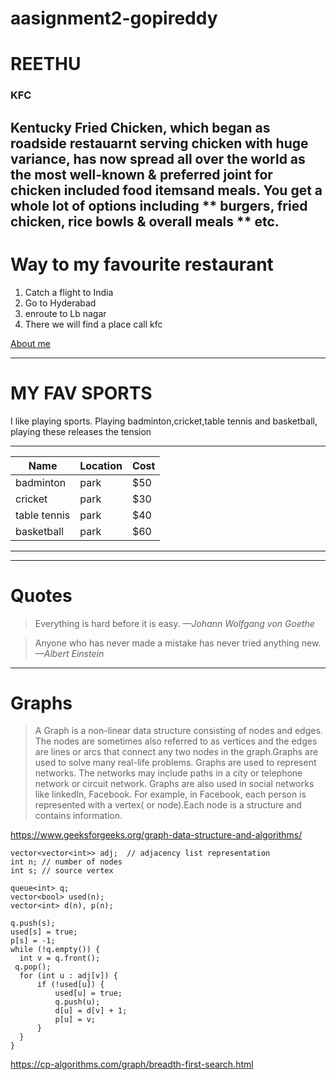 # aasignment2-gopireddy
# REETHU #
### KFC ###
Kentucky Fried Chicken, which began as roadside restauarnt serving chicken with huge variance, has now spread all over the world as the most well-known & preferred joint for chicken included food itemsand meals. You get a whole lot of options including ** burgers, fried chicken, rice bowls & overall meals ** etc.
--------------------------

# Way to my favourite restaurant

1. Catch a flight to India
2. Go to Hyderabad
3. enroute to Lb nagar
4. There we will find a place call kfc

[About me](https://github.com/Reethureddy28/aasignment2-gopireddy/blob/main/AboutMe.md)

---------------------------
# MY FAV SPORTS

I like playing sports.
Playing badminton,cricket,table tennis and basketball,
playing these releases the tension

-----------------------------
|Name        |Location|Cost|
|------------|--------|----|
|badminton   |park    |$50 |
|cricket     | park   |$30 |
|table tennis| park   |$40 |
|basketball  |park    |$60 | 
-----------------------------

-------------------------------------------
# Quotes

>Everything is hard before it is easy. *—Johann Wolfgang von Goethe*

>Anyone who has never made a mistake has never tried anything new. *—Albert Einstein*

---------------------------------------------
# Graphs

>A Graph is a non-linear data structure consisting of nodes and edges. The nodes are sometimes also referred to as vertices and the edges are lines or arcs that connect any two nodes in the graph.Graphs are used to solve many real-life problems. Graphs are used to represent networks. The networks may include paths in a city or telephone network or circuit network. Graphs are also used in social networks like linkedIn, Facebook. For example, in Facebook, each person is represented with a vertex( or node).Each node is a structure and contains information.

<https://www.geeksforgeeks.org/graph-data-structure-and-algorithms/>

 ```
 vector<vector<int>> adj;  // adjacency list representation
 int n; // number of nodes
 int s; // source vertex

 queue<int> q;
 vector<bool> used(n);
 vector<int> d(n), p(n);

 q.push(s);
 used[s] = true;
 p[s] = -1;
 while (!q.empty()) {
   int v = q.front();
  q.pop();
   for (int u : adj[v]) {
       if (!used[u]) {
           used[u] = true;
           q.push(u);
           d[u] = d[v] + 1;
           p[u] = v;
       }
   }
 }
 ```

<https://cp-algorithms.com/graph/breadth-first-search.html>


